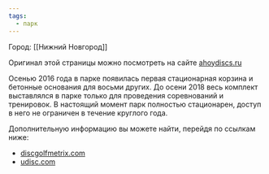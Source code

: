 ```yaml
---
tags:
  - парк
---
```

Город: [[Нижний Новгород]]

Оригинал этой страницы можно посмотреть на сайте [ahoydiscs.ru](https://ahoydiscs.ru/disk-golf-park-slavy/)

Осенью 2016 года в парке появилась первая стационарная корзина и бетонные основания для восьми других. До осени 2018 весь комплект выставлялся в парке только для проведения соревнований и тренировок. В настоящий момент парк полностью стационарен, доступ в него не ограничен в течение круглого года.

Дополнительную информацию вы можете найти, перейдя по ссылкам ниже:
- [discgolfmetrix.com](https://discgolfmetrix.com/course/27296)
- [udisc.com](https://udisc.com/courses/park-slavy-wKUq)
